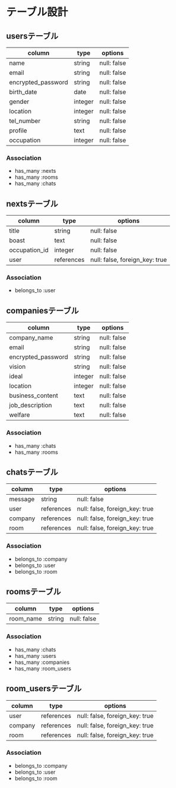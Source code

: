 # テーブル設計


## usersテーブル
|    column                       |  type  |    options  |
| ------------------------------- | ------ | ----------- |
| name                            | string | null: false |
| email                           | string | null: false |
| encrypted_password              | string | null: false |
| birth_date                      | date   | null: false |
| gender                          |integer | null: false |
| location                        |integer | null: false |
| tel_number                      | string | null: false |
| profile                         | text   | null: false |
| occupation                      |integer | null: false |

### Association
- has_many :nexts
- has_many :rooms
- has_many :chats



## nextsテーブル
|    column             |  type   |   options   |
| --------------------- | ------  | ----------- |
| title                 | string  | null: false |
| boast                 | text    | null: false |
| occupation_id         | integer | null: false |
| user                  |references|null: false, foreign_key: true|

### Association
- belongs_to :user



## companiesテーブル
|    column                       |  type  |    options  |
| ------------------------------- | ------ | ----------- |
| company_name                    | string | null: false |
| email                           | string | null: false |
| encrypted_password              | string | null: false |
| vision                          | string | null: false |
| ideal                           |integer | null: false |
| location                        |integer | null: false |
| business_content                | text   | null: false |
| job_description                 | text   | null: false |
| welfare                         | text   | null: false |

### Association
- has_many :chats
- has_many :rooms



## chatsテーブル
|    column                       |  type  |    options  |
| ------------------------------- | ------ | ----------- |
| message                         | string | null: false |
| user                            |references|null: false, foreign_key: true|
| company                         |references|null: false, foreign_key: true|
| room                            |references|null: false, foreign_key: true|

### Association
- belongs_to :company
- belongs_to :user
- belongs_to :room



## roomsテーブル
|    column                       |  type  |    options  |
| ------------------------------- | ------ | ----------- |
| room_name                       | string | null: false |

### Association
- has_many :chats
- has_many :users
- has_many :companies
- has_many :room_users



## room_usersテーブル
|    column                       |  type  |    options  |
| ------------------------------- | ------ | ----------- |
| user                            |references|null: false, foreign_key: true|
| company                         |references|null: false, foreign_key: true|
| room                            |references|null: false, foreign_key: true|

### Association
- belongs_to :company
- belongs_to :user
- belongs_to :room
